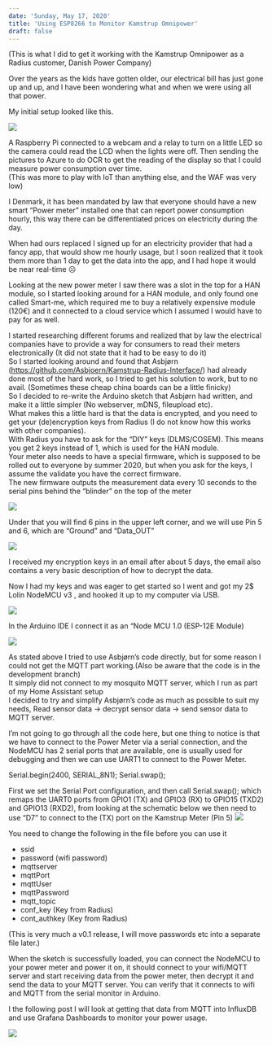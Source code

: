```yaml
---
date: 'Sunday, May 17, 2020'
title: 'Using ESP8266 to Monitor Kamstrup Omnipower'
draft: false
---
```


(This is what I did to get it working with the Kamstrup Omnipower as a Radius customer, Danish Power Company)

Over the years as the kids have gotten older, our electrical bill has just gone up and up, and I have been wondering what and when we were using all that power. 

My initial setup looked like this.

![](../../static/assets/images/oldsetup.png)

A Raspberry Pi connected to a webcam and a relay to turn on a little LED so the camera could read the LCD when the lights were off. Then sending the pictures to Azure to do OCR to get the reading of the display so that I could measure power consumption over time.  
(This was more to play with IoT than anything else, and the WAF was very low)

I Denmark, it has been mandated by law that everyone should have a new smart “Power meter” installed one that can report power consumption hourly,  this way there can be differentiated prices on electricity  during the day.  

When had ours replaced I signed up for an electricity provider that had a fancy app, that would show me hourly usage, but I soon realized that it took them more than 1 day to get the data into the app, and I had hope it would be near real-time ☹  

Looking at the new power meter I saw there was a slot in the top for a HAN module, so I started looking around for a HAN module, and only found one called Smart-me, which required me to buy a relatively expensive module (120€) and it connected to a cloud service which I assumed I would have to pay for as well.  

I started researching different forums and realized that by law the electrical companies have to provide a way for consumers to read their meters electronically (It did not state that it had to be easy to do it)  
So I started looking around and found that Asbjørn (https://github.com/Asbjoern/Kamstrup-Radius-Interface/) had already done most of the hard work, so I tried to get his solution to work, but to no avail. (Sometimes these cheap china boards can be a little finicky)  
So I decided to re-write the Arduino sketch that Asbjørn had written, and make it a little simpler (No webserver, mDNS, fileupload etc).  
What makes this a little hard is that the data is encrypted, and you need to get your (de)encryption keys from Radius (I do not know how this works with other companies).  
With Radius you have to ask for the “DIY” keys (DLMS/COSEM). This means you get 2 keys instead of 1, which is used for the HAN module.  
Your meter also needs to have a special firmware, which is supposed to be rolled out to everyone by summer 2020, but when you ask for the keys, I assume the validate you have the correct firmware.  
The new firmware outputs the measurement data every 10 seconds to the serial pins behind the “blinder” on the top of the meter

![](../../static/assets/images/kamstrupblinder.png)
 
Under that you will find 6 pins in the upper left corner, and we will use Pin 5 and 6, which are “Ground” and “Data_OUT”

 ![](../../static/assets/images/pinout.png)

I received my encryption keys in an email after about 5 days, the email also contains a very basic description of how to decrypt the data. 

Now I had my keys and was eager to get started so I  went and got my 2$ Lolin NodeMCU v3 , and hooked it up to my computer via USB.

![](../../static/assets/images/lolinesp8266.png)

In the Arduino IDE I connect it as an “Node MCU 1.0 (ESP-12E Module)

![](../../static/assets/images/arduino_ide_lolin.png)

As stated above I tried to use Asbjørn’s code directly, but  for some reason I could not get the MQTT part working.(Also be aware that the code is in the development branch)   
It simply did not connect to my mosquito MQTT server, which I run as part of my Home Assistant setup  
I decided to try and simplify Asbjørn’s code as much as possible to suit my needs, Read sensor data -> decrypt sensor data -> send sensor data to MQTT server. 

I’m not going to go through all the code here, but one thing to notice is that we have to connect to the Power Meter via a serial connection, and the NodeMCU has 2 serial ports that are available, one is usually used for debugging and then we can use UART1 to connect to the Power Meter.
  
  Serial.begin(2400, SERIAL_8N1);
  Serial.swap();

First we set the Serial Port configuration, and then call Serial.swap(); which remaps the UART0 ports from GPIO1 (TX) and GPIO3 (RX) to GPIO15 (TXD2) and GPIO13 (RXD2), from looking at the schematic below we then need to use “D7” to connect to the (TX) port on the Kamstrup Meter (Pin 5)
![](../../static/assets/images/lolin_pinout.png)

You need to change the following in the file before you can use it

*	ssid 
*	password (wifi password)
*	mqttserver
*	mqttPort
*	mqttUser
*	mqttPassword
*	mqtt_topic
*	conf_key (Key from Radius)
*	cont_authkey (Key from Radius)

(This is very much a v0.1 release, I will move passwords etc into a separate file later.)  

When the sketch is successfully loaded, you can connect the NodeMCU to your power meter and power it on, it should connect to your wifi/MQTT server and start receiving data from the power meter, then decrypt it and send the data to your MQTT server. You can verify that it connects to wifi and MQTT from the serial monitor in Arduino.

I the following post I will look at getting that data from MQTT into InfluxDB and use Grafana Dashboards to monitor your power usage.

![](../../static/assets/images/powerusage_grafana.png)